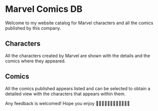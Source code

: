 # Marvel Comics DB

Welcome to my website catalog for Marvel characters and all the comics published by this company.

## Characters

All the characters created by Marvel are shown with the details and the comics where they appeared.

## Comics

All the comics published appears listed and can be selected to obtain a detailed view with the characters that appears within them.

Any feedback is welcomed! Hope you enjoy 🦸🏻‍♂️🦸🏻‍♀️🦸🏾‍♀️🦸🏾‍♂️